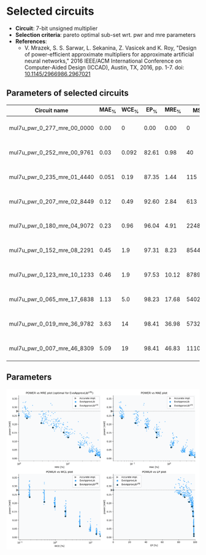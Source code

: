 
Selected circuits
===================
 - **Circuit**: 7-bit unsigned multiplier
 - **Selection criteria**: pareto optimal sub-set wrt. pwr and mre parameters
 - **References**: 
   - V. Mrazek, S. S. Sarwar, L. Sekanina, Z. Vasicek and K. Roy, "Design of power-efficient approximate multipliers for approximate artificial neural networks," 2016 IEEE/ACM International Conference on Computer-Aided Design (ICCAD), Austin, TX, 2016, pp. 1-7. doi: [10.1145/2966986.2967021](https://dx.doi.org/10.1145/2966986.2967021)


Parameters of selected circuits
----------------------------

| Circuit name | MAE<sub>%</sub> | WCE<sub>%</sub> | EP<sub>%</sub> | MRE<sub>%</sub> | MSE | Download |
| --- |  --- | --- | --- | --- | --- | --- | 
| mul7u_pwr_0_277_mre_00_0000 | 0.00 | 0 | 0.00 | 0.00 | 0 |  [[Verilog<sub>generic</sub>](mul7u_pwr_0_277_mre_00_0000_gen.v)] [[Verilog<sub>PDK45</sub>](mul7u_pwr_0_277_mre_00_0000_pdk45.v)]  [[C](mul7u_pwr_0_277_mre_00_0000.c)] |
| mul7u_pwr_0_252_mre_00_9761 | 0.03 | 0.092 | 82.61 | 0.98 | 40 |  [[Verilog<sub>generic</sub>](mul7u_pwr_0_252_mre_00_9761_gen.v)] [[Verilog<sub>PDK45</sub>](mul7u_pwr_0_252_mre_00_9761_pdk45.v)]  [[C](mul7u_pwr_0_252_mre_00_9761.c)] |
| mul7u_pwr_0_235_mre_01_4440 | 0.051 | 0.19 | 87.35 | 1.44 | 115 |  [[Verilog<sub>generic</sub>](mul7u_pwr_0_235_mre_01_4440_gen.v)] [[Verilog<sub>PDK45</sub>](mul7u_pwr_0_235_mre_01_4440_pdk45.v)]  [[C](mul7u_pwr_0_235_mre_01_4440.c)] |
| mul7u_pwr_0_207_mre_02_8449 | 0.12 | 0.49 | 92.60 | 2.84 | 613 |  [[Verilog<sub>generic</sub>](mul7u_pwr_0_207_mre_02_8449_gen.v)] [[Verilog<sub>PDK45</sub>](mul7u_pwr_0_207_mre_02_8449_pdk45.v)]  [[C](mul7u_pwr_0_207_mre_02_8449.c)] |
| mul7u_pwr_0_180_mre_04_9072 | 0.23 | 0.96 | 96.04 | 4.91 | 2248 |  [[Verilog<sub>generic</sub>](mul7u_pwr_0_180_mre_04_9072_gen.v)] [[Verilog<sub>PDK45</sub>](mul7u_pwr_0_180_mre_04_9072_pdk45.v)]  [[C](mul7u_pwr_0_180_mre_04_9072.c)] |
| mul7u_pwr_0_152_mre_08_2291 | 0.45 | 1.9 | 97.31 | 8.23 | 8544 |  [[Verilog<sub>generic</sub>](mul7u_pwr_0_152_mre_08_2291_gen.v)] [[Verilog<sub>PDK45</sub>](mul7u_pwr_0_152_mre_08_2291_pdk45.v)]  [[C](mul7u_pwr_0_152_mre_08_2291.c)] |
| mul7u_pwr_0_123_mre_10_1233 | 0.46 | 1.9 | 97.53 | 10.12 | 8789 |  [[Verilog<sub>generic</sub>](mul7u_pwr_0_123_mre_10_1233_gen.v)] [[Verilog<sub>PDK45</sub>](mul7u_pwr_0_123_mre_10_1233_pdk45.v)]  [[C](mul7u_pwr_0_123_mre_10_1233.c)] |
| mul7u_pwr_0_065_mre_17_6838 | 1.13 | 5.0 | 98.23 | 17.68 | 54027 |  [[Verilog<sub>generic</sub>](mul7u_pwr_0_065_mre_17_6838_gen.v)] [[Verilog<sub>PDK45</sub>](mul7u_pwr_0_065_mre_17_6838_pdk45.v)]  [[C](mul7u_pwr_0_065_mre_17_6838.c)] |
| mul7u_pwr_0_019_mre_36_9782 | 3.63 | 14 | 98.41 | 36.98 | 573266 |  [[Verilog<sub>generic</sub>](mul7u_pwr_0_019_mre_36_9782_gen.v)] [[Verilog<sub>PDK45</sub>](mul7u_pwr_0_019_mre_36_9782_pdk45.v)]  [[C](mul7u_pwr_0_019_mre_36_9782.c)] |
| mul7u_pwr_0_007_mre_46_8309 | 5.09 | 19 | 98.41 | 46.83 | 1110712 |  [[Verilog<sub>generic</sub>](mul7u_pwr_0_007_mre_46_8309_gen.v)] [[Verilog<sub>PDK45</sub>](mul7u_pwr_0_007_mre_46_8309_pdk45.v)]  [[C](mul7u_pwr_0_007_mre_46_8309.c)] |
    
Parameters
--------------
![Parameters figure](fig.png)
             